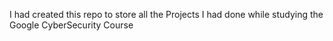 I had created this repo to store all the Projects I had done while studying the Google CyberSecurity Course
